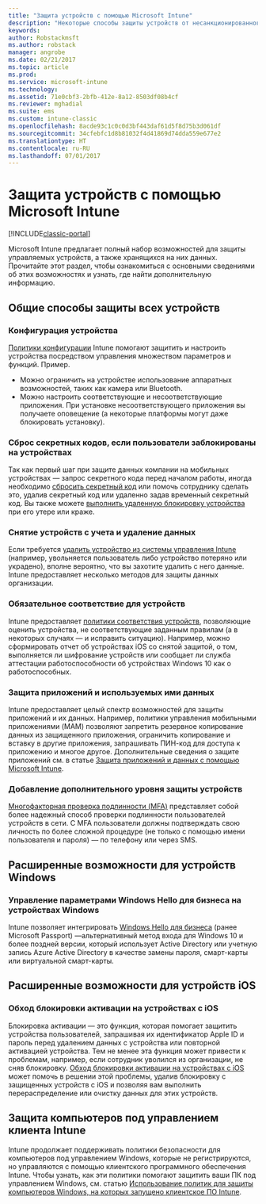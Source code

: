 ```yaml
---
title: "Защита устройств с помощью Microsoft Intune"
description: "Некоторые способы защиты устройств от несанкционированного доступа и других угроз с помощью Intune."
keywords: 
author: Robstackmsft
ms.author: robstack
manager: angrobe
ms.date: 02/21/2017
ms.topic: article
ms.prod: 
ms.service: microsoft-intune
ms.technology: 
ms.assetid: 71e0cbf3-2bfb-412e-8a12-8503df08b4cf
ms.reviewer: mghadial
ms.suite: ems
ms.custom: intune-classic
ms.openlocfilehash: 8acde93c1c0c0d3bf443daf61d5f8d75b3d061df
ms.sourcegitcommit: 34cfebfc1d8b81032f4d41869d74dda559e677e2
ms.translationtype: HT
ms.contentlocale: ru-RU
ms.lasthandoff: 07/01/2017
---
```

# <a name="protect-devices-with-microsoft-intune"></a>Защита устройств с помощью Microsoft Intune

[!INCLUDE[classic-portal](../includes/classic-portal.md)]

Microsoft Intune предлагает полный набор возможностей для защиты управляемых устройств, а также хранящихся на них данных. Прочитайте этот раздел, чтобы ознакомиться с основными сведениями об этих возможностях и узнать, где найти дополнительную информацию.

## <a name="general-ways-to-protect-all-devices"></a>Общие способы защиты всех устройств

### <a name="device-configuration"></a>Конфигурация устройства
[Политики конфигурации](manage-settings-and-features-on-your-devices-with-microsoft-intune-policies.md) Intune помогают защитить и настроить устройства посредством управления множеством параметров и функций. Пример.
- Можно ограничить на устройстве использование аппаратных возможностей, таких как камера или Bluetooth.
- Можно настроить соответствующие и несоответствующие приложения. При установке несоответствующего приложения вы получаете оповещение (а некоторые платформы могут даже блокировать установку).

### <a name="reset-passcodes-when-users-are-locked-out-of-their-devices"></a>Сброс секретных кодов, если пользователи заблокированы на устройствах
Так как первый шаг при защите данных компании на мобильных устройствах — запрос секретного кода перед началом работы, иногда необходимо [сбросить секретный код](use-remote-lock-and-passcode-reset-in-microsoft-intune.md) или помочь сотруднику сделать это, удалив секретный код или удаленно задав временный секретный код. Вы также можете [выполнить удаленную блокировку устройства](use-remote-lock-and-passcode-reset-in-microsoft-intune.md) при его утере или краже.

### <a name="retire-devices-and-remove-data"></a>Снятие устройств с учета и удаление данных
Если требуется [удалить устройство из системы управления Intune](retire-devices-from-microsoft-intune-management.md) (например, увольняется пользователь либо устройство потеряно или украдено), вполне вероятно, что вы захотите удалить с него данные. Intune предоставляет несколько методов для защиты данных организации.

### <a name="require-devices-to-be-compliant"></a>Обязательное соответствие для устройств
Intune предоставляет [политики соответствия устройств](introduction-to-device-compliance-policies-in-microsoft-intune.md), позволяющие оценить устройства, не соответствующие заданным правилам (а в некоторых случаях — и исправить ситуацию). Например, можно сформировать отчет об устройствах iOS со снятой защитой, о том, выполняется ли шифрование устройств или сообщает ли служба аттестации работоспособности об устройствах Windows 10 как о работоспособных.

### <a name="protect-apps-and-the-data-they-use"></a>Защита приложений и используемых ими данных
Intune предоставляет целый спектр возможностей для защиты приложений и их данных. Например, политики управления мобильными приложениями (MAM) позволяют запретить резервное копирование данных из защищенного приложения, ограничить копирование и вставку в другие приложения, запрашивать ПИН-код для доступа к приложению и многое другое. Дополнительные сведения о защите приложений см. в статье [Защита приложений и данных с помощью Microsoft Intune](protect-apps-and-data-with-microsoft-intune.md).

### <a name="add-an-additional-layer-of-protection-to-devices"></a>Добавление дополнительного уровня защиты устройств
[Многофакторная проверка подлинности (MFA)](multi-factor-authentication-azure-active-directory.md) представляет собой более надежный способ проверки подлинности пользователей устройств в сети.  С MFA пользователи должны подтверждать свою личность по более сложной процедуре (не только с помощью имени пользователя и пароля) — по телефону или через SMS.

## <a name="further-capabilities-for-windows-devices"></a>Расширенные возможности для устройств Windows

### <a name="control-windows-hello-for-business-settings-on-windows-devices"></a>Управление параметрами Windows Hello для бизнеса на устройствах Windows
Intune позволяет интегрировать [Windows Hello для бизнеса](control-microsoft-passport-settings-on-devices-with-microsoft-intune.md) (ранее Microsoft Passport) —альтернативный метод входа для Windows 10 и более поздней версии, который использует Active Directory или учетную запись Azure Active Directory в качестве замены пароля, смарт-карты или виртуальной смарт-карты.

## <a name="further-capabilities-for-ios-devices"></a>Расширенные возможности для устройств iOS

### <a name="bypass-activation-lock-on-ios-devices"></a>Обход блокировки активации на устройствах с iOS
Блокировка активации — это функция, которая помогает защитить устройства пользователей, запрашивая их идентификатор Apple ID и пароль перед удалением данных с устройства или повторной активацией устройства. Тем не менее эта функция может привести к проблемам, например, если сотрудник уволился из организации, не сняв блокировку. [Обход блокировки активации на устройствах с iOS](help-protect-ios-devices-with-activation-lock-bypass-for-microsoft-intune.md) может помочь в решении этой проблемы, удалив блокировку с защищенных устройств с iOS и позволяя вам выполнить перераспределение или очистку данных для этих устройств.



## <a name="protect-windows-pcs-managed-with-the-intune-client"></a>Защита компьютеров под управлением клиента Intune
Intune продолжает поддерживать политики безопасности для компьютеров под управлением Windows, которые не регистрируются, но управляются с помощью клиентского программного обеспечения Intune. Чтобы узнать, как эти политики помогают защитить ваши ПК под управлением Windows, см. статью [Использование политик для защиты компьютеров Windows, на которых запущено клиентское ПО Intune](policies-to-protect-windows-pcs-in-microsoft-intune.md).
